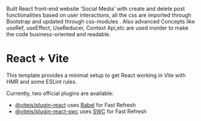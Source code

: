 Built React front-end website 'Social Media' with create and delete post functionalities based on user interactions, all the css are imported through Bootstrap and updated through css-modules . Also advanced Concepts like useRef, useEffect,  UseReducer, Context Api,etc are used inorder to make the code business-oriented and readable.

# React + Vite

This template provides a minimal setup to get React working in Vite with HMR and some ESLint rules.

Currently, two official plugins are available:

- [@vitejs/plugin-react](https://github.com/vitejs/vite-plugin-react/blob/main/packages/plugin-react/README.md) uses [Babel](https://babeljs.io/) for Fast Refresh
- [@vitejs/plugin-react-swc](https://github.com/vitejs/vite-plugin-react-swc) uses [SWC](https://swc.rs/) for Fast Refresh
